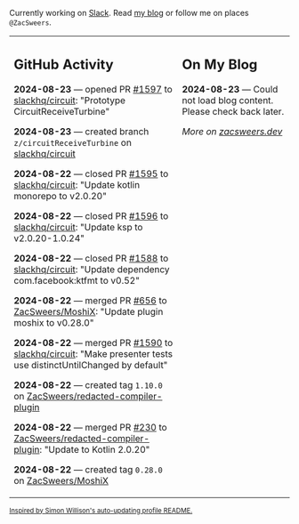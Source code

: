 Currently working on [Slack](https://slack.com/). Read [my blog](https://zacsweers.dev/) or follow me on places `@ZacSweers`.

<table><tr><td valign="top" width="60%">

## GitHub Activity
<!-- githubActivity starts -->
**2024-08-23** — opened PR [#1597](https://github.com/slackhq/circuit/pull/1597) to [slackhq/circuit](https://github.com/slackhq/circuit): "Prototype CircuitReceiveTurbine"

**2024-08-23** — created branch `z/circuitReceiveTurbine` on [slackhq/circuit](https://github.com/slackhq/circuit)

**2024-08-22** — closed PR [#1595](https://github.com/slackhq/circuit/pull/1595) to [slackhq/circuit](https://github.com/slackhq/circuit): "Update kotlin monorepo to v2.0.20"

**2024-08-22** — closed PR [#1596](https://github.com/slackhq/circuit/pull/1596) to [slackhq/circuit](https://github.com/slackhq/circuit): "Update ksp to v2.0.20-1.0.24"

**2024-08-22** — closed PR [#1588](https://github.com/slackhq/circuit/pull/1588) to [slackhq/circuit](https://github.com/slackhq/circuit): "Update dependency com.facebook:ktfmt to v0.52"

**2024-08-22** — merged PR [#656](https://github.com/ZacSweers/MoshiX/pull/656) to [ZacSweers/MoshiX](https://github.com/ZacSweers/MoshiX): "Update plugin moshix to v0.28.0"

**2024-08-22** — merged PR [#1590](https://github.com/slackhq/circuit/pull/1590) to [slackhq/circuit](https://github.com/slackhq/circuit): "Make presenter tests use distinctUntilChanged by default"

**2024-08-22** — created tag `1.10.0` on [ZacSweers/redacted-compiler-plugin](https://github.com/ZacSweers/redacted-compiler-plugin)

**2024-08-22** — merged PR [#230](https://github.com/ZacSweers/redacted-compiler-plugin/pull/230) to [ZacSweers/redacted-compiler-plugin](https://github.com/ZacSweers/redacted-compiler-plugin): "Update to Kotlin 2.0.20"

**2024-08-22** — created tag `0.28.0` on [ZacSweers/MoshiX](https://github.com/ZacSweers/MoshiX)
<!-- githubActivity ends -->
</td><td valign="top" width="40%">

## On My Blog
<!-- blog starts -->
**2024-08-23** — Could not load blog content. Please check back later.
<!-- blog ends -->
_More on [zacsweers.dev](https://zacsweers.dev/)_
</td></tr></table>

<sub><a href="https://simonwillison.net/2020/Jul/10/self-updating-profile-readme/">Inspired by Simon Willison's auto-updating profile README.</a></sub>